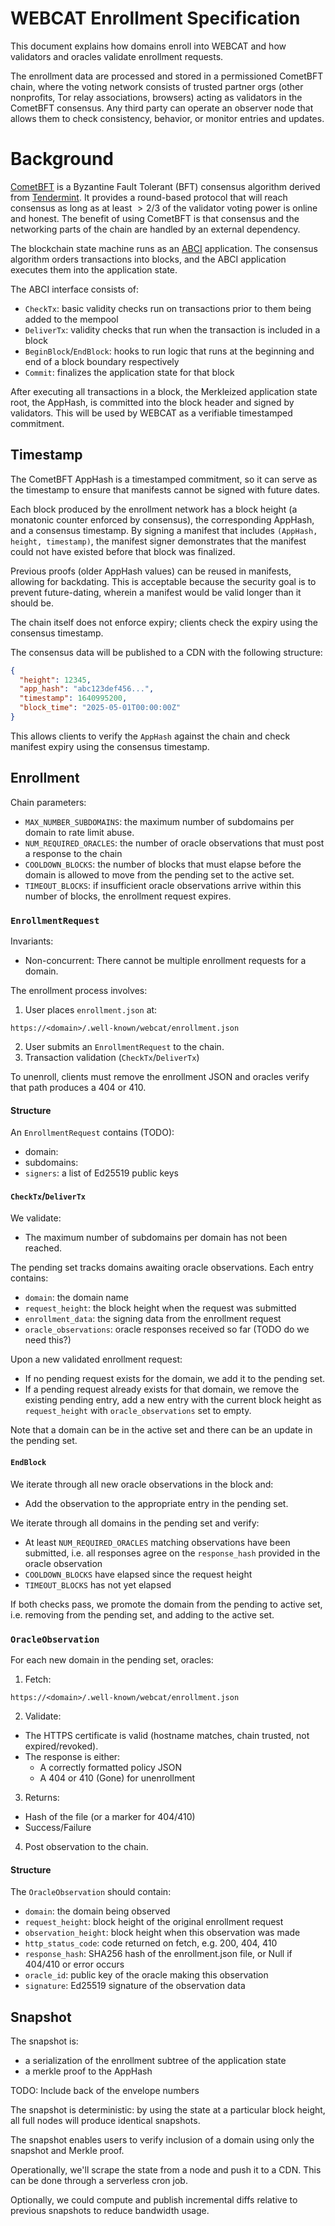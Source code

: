 # WEBCAT Enrollment Specification

This document explains how domains enroll into WEBCAT and how validators and oracles validate enrollment requests.

The enrollment data are processed and stored in a permissioned CometBFT chain, where the voting network consists of trusted partner orgs (other nonprofits, Tor relay associations, browsers) acting as validators in the CometBFT consensus. Any third party can operate an observer node that allows them to check consistency, behavior, or monitor entries and updates.

# Background

[CometBFT](https://docs.cometbft.com/v1.0/) is a Byzantine Fault Tolerant (BFT) consensus algorithm derived from [Tendermint](https://arxiv.org/abs/1807.04938). It provides a round-based protocol that will reach consensus as long as at least $\gt 2/3$ of the validator voting power is online and honest. The benefit of using CometBFT is that consensus and the networking parts of the chain are handled by an external dependency.

The blockchain state machine runs as an [ABCI](https://docs.cometbft.com/v1.0/) application. The consensus algorithm orders transactions into blocks, and the ABCI application executes them into the application state.

The ABCI interface consists of:
- `CheckTx`: basic validity checks run on transactions prior to them being added to the mempool
- `DeliverTx`: validity checks that run when the transaction is included in a block
- `BeginBlock`/`EndBlock`: hooks to run logic that runs at the beginning and end of a block boundary respectively
- `Commit`: finalizes the application state for that block

After executing all transactions in a block, the Merkleized application state root, the AppHash, is committed into the block header and signed by validators. This will be used by WEBCAT as a verifiable timestamped commitment.

## Timestamp

The CometBFT AppHash is a timestamped commitment, so it can serve as the timestamp to ensure that manifests cannot be signed with future dates.

Each block produced by the enrollment network has a block height (a monatonic counter enforced by consensus), the corresponding AppHash, and a consensus timestamp. By signing a manifest that includes `(AppHash, height, timestamp)`, the manifest signer demonstrates that the manifest could not have existed before that block was finalized.

Previous proofs (older AppHash values) can be reused in manifests, allowing for backdating. This is acceptable because the security goal is to prevent future-dating, wherein a manifest would be valid longer than it should be.

The chain itself does not enforce expiry; clients check the expiry using the consensus timestamp.

The consensus data will be published to a CDN with the following structure:

```json
{
  "height": 12345,
  "app_hash": "abc123def456...",
  "timestamp": 1640995200,
  "block_time": "2025-05-01T00:00:00Z"
}
```

This allows clients to verify the `AppHash` against the chain and check manifest expiry using the consensus timestamp.

## Enrollment

Chain parameters:
- `MAX_NUMBER_SUBDOMAINS`: the maximum number of subdomains per domain to rate limit abuse.
- `NUM_REQUIRED_ORACLES`: the number of oracle observations that must post a response to the chain
- `COOLDOWN_BLOCKS`: the number of blocks that must elapse before the domain is allowed to move from the pending set to the active set.
- `TIMEOUT_BLOCKS`: if insufficient oracle observations arrive within this number of blocks, the enrollment request expires.

### `EnrollmentRequest`

Invariants:
- Non-concurrent: There cannot be multiple enrollment requests for a domain.

The enrollment process involves:
1. User places `enrollment.json` at:

```
https://<domain>/.well-known/webcat/enrollment.json
```

2. User submits an `EnrollmentRequest` to the chain.
3. Transaction validation (`CheckTx`/`DeliverTx`)

To unenroll, clients must remove the enrollment JSON and oracles verify that path produces a 404 or 410.

#### Structure

An `EnrollmentRequest` contains (TODO):
- domain:
- subdomains:
- `signers`: a list of Ed25519 public keys

#### `CheckTx`/`DeliverTx`

We validate:
- The maximum number of subdomains per domain has not been reached.

The pending set tracks domains awaiting oracle observations. Each entry contains:

- `domain`: the domain name
- `request_height`: the block height when the request was submitted
- `enrollment_data`: the signing data from the enrollment request
- `oracle_observations`: oracle responses received so far (TODO do we need this?)

Upon a new validated enrollment request:
- If no pending request exists for the domain, we add it to the pending set.
- If a pending request already exists for that domain, we remove the existing pending entry, add a new entry with the current block height as `request_height` with `oracle_observations` set to empty.

Note that a domain can be in the active set and there can be an update in the pending set.

#### `EndBlock`

We iterate through all new oracle observations in the block and:
- Add the observation to the appropriate entry in the pending set.

We iterate through all domains in the pending set and verify:
- At least `NUM_REQUIRED_ORACLES` matching observations have been submitted, i.e. all responses agree on the `response_hash` provided in the oracle observation
- `COOLDOWN_BLOCKS` have elapsed since the request height
- `TIMEOUT_BLOCKS` has not yet elapsed

If both checks pass, we promote the domain from the pending to active set, i.e. removing from the pending set, and adding to the active set.

### `OracleObservation`

For each new domain in the pending set, oracles:

1. Fetch:

```
https://<domain>/.well-known/webcat/enrollment.json
```

2. Validate:
- The HTTPS certificate is valid (hostname matches, chain trusted, not expired/revoked).
- The response is either:
    - A correctly formatted policy JSON
    - A 404 or 410 (Gone) for unenrollment

3. Returns:
- Hash of the file (or a marker for 404/410)
- Success/Failure

4. Post observation to the chain.

#### Structure

The `OracleObservation` should contain:
- `domain`: the domain being observed
- `request_height`: block height of the original enrollment request
- `observation_height`: block height when this observation was made
- `http_status_code`: code returned on fetch, e.g. 200, 404, 410
- `response_hash`: SHA256 hash of the enrollment.json file, or Null if 404/410 or error occurs
- `oracle_id`: public key of the oracle making this observation
- `signature`: Ed25519 signature of the observation data

## Snapshot

The snapshot is:
- a serialization of the enrollment subtree of the application state
- a merkle proof to the AppHash

TODO: Include back of the envelope numbers

The snapshot is deterministic: by using the state at a particular block height, all full nodes will produce identical snapshots.

The snapshot enables users to verify inclusion of a domain using only the snapshot and Merkle proof.

Operationally, we'll scrape the state from a node and push it to a CDN. This can be done through a serverless cron job.

Optionally, we could compute and publish incremental diffs relative to previous snapshots to reduce bandwidth usage.
